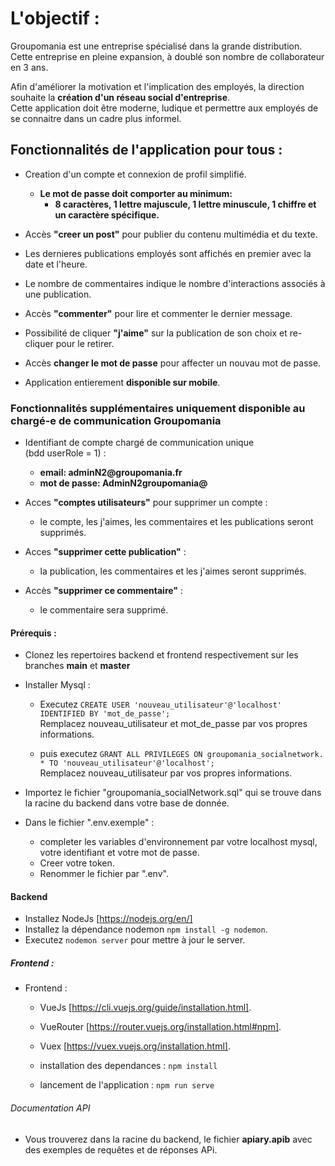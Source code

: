 # L'objectif :
Groupomania est une entreprise spécialisé dans la grande distribution. Cette entreprise en pleine expansion, à doublé son nombre de collaborateur en 3 ans.  

Afin d'améliorer la motivation et l'implication des employés, la direction souhaite la __création d'un réseau social d'entreprise__.  
Cette application doit être moderne, ludique et permettre aux employés de se connaitre dans un cadre plus informel.


## Fonctionnalités de l'application pour tous :
- Creation d'un compte et connexion de profil simplifié.
    * __Le mot de passe doit comporter au minimum:__  
        * __8 caractères, 1 lettre majuscule, 1 lettre minuscule, 1 chiffre et un caractère spécifique.__ 

- Accès __"creer un post"__ pour publier du contenu multimédia et du texte.    
- Les dernieres publications employés sont affichés en premier avec la date et l'heure.  
- Le nombre de commentaires indique le nombre d'interactions associés à une publication.  
- Accès __"commenter"__ pour lire et commenter le dernier message.     
- Possibilité de cliquer __"j'aime"__ sur la publication de son choix et re-cliquer pour le retirer.  
- Accès __changer le mot de passe__ pour affecter un nouvau mot de passe.  
- Application entierement __disponible sur mobile__.   


### Fonctionnalités supplémentaires uniquement disponible au chargé-e de communication Groupomania
- Identifiant de compte chargé de communication unique  
(bdd userRole = 1) :
    * __email: adminN2@groupomania.fr__
    * __mot de passe: AdminN2groupomania@__ 
    
- Acces __"comptes utilisateurs"__ pour supprimer un compte :   
    * le compte, les j'aimes, les commentaires et les publications seront supprimés.  

- Acces __"supprimer cette publication"__ :   
    * la publication, les commentaires et les j'aimes seront supprimés.  

- Accès __"supprimer ce commentaire"__ :  
    * le commentaire sera supprimé.  




#### Prérequis :
- Clonez les repertoires backend et frontend respectivement sur les branches __main__ et __master__

- Installer Mysql : 
    * Executez `CREATE USER 'nouveau_utilisateur'@'localhost' IDENTIFIED BY 'mot_de_passe';`  
    Remplacez nouveau_utilisateur et mot_de_passe par vos propres informations.  

    * puis executez `GRANT ALL PRIVILEGES ON groupomania_socialnetwork. * TO 'nouveau_utilisateur'@'localhost';`  
    Remplacez nouveau_utilisateur par vos propres informations.  

- Importez le fichier "groupomania_socialNetwork.sql" qui se trouve dans la racine du backend dans votre base de donnée.  

- Dans le fichier ".env.exemple" :  
    * completer les variables d'environnement par votre localhost mysql, votre identifiant et votre mot de passe.  
    * Creer votre token.  
    * Renommer le fichier par ".env".  


#### Backend
- Installez NodeJs [https://nodejs.org/en/]
- Installez la dépendance nodemon `npm install -g nodemon`.  
- Executez `nodemon server` pour mettre à jour le server.  

##### Frontend : 
- Frontend : 
    * VueJs [https://cli.vuejs.org/guide/installation.html].
    * VueRouter [https://router.vuejs.org/installation.html#npm].  
    * Vuex [https://vuex.vuejs.org/installation.html].  

    * installation des dependances : `npm install`  
    * lancement de l'application : `npm run serve`


###### Documentation API
 - Vous trouverez dans la racine du backend, le fichier __apiary.apib__ avec des exemples de requêtes et de réponses APi. 



    